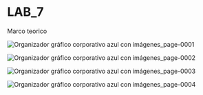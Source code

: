 # LAB_7

Marco teorico

![Organizador gráfico corporativo azul con imágenes_page-0001](https://user-images.githubusercontent.com/117781491/217991861-da23425b-6ba7-4644-9619-450b870de0f7.jpg)

![Organizador gráfico corporativo azul con imágenes_page-0002](https://user-images.githubusercontent.com/117781491/217991887-7943ecc8-437d-43d5-9b37-293102006e7d.jpg)

![Organizador gráfico corporativo azul con imágenes_page-0003](https://user-images.githubusercontent.com/117781491/217991907-a9edf50a-8a63-45ca-8754-3ff4c1830d4e.jpg)

![Organizador gráfico corporativo azul con imágenes_page-0004](https://user-images.githubusercontent.com/117781491/217991920-4013cb6b-365a-4881-94bb-0475486a110e.jpg)

